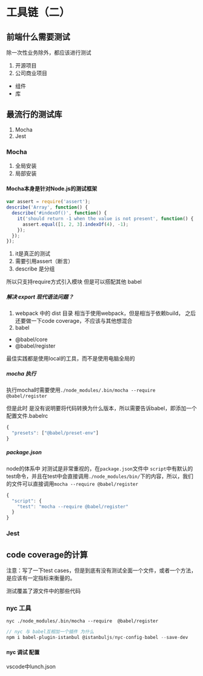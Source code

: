 # 工具链（二）

## 前端什么需要测试

除一次性业务除外，都应该进行测试

1. 开源项目
2. 公司商业项目
- 组件
- 库

## 最流行的测试库

1. Mocha
2. Jest

### Mocha

1. 全局安装
2. 局部安装

#### Mocha本身是针对Node.js的测试框架

```javascript
var assert = require('assert');
describe('Array', function() {
  describe('#indexOf()', function() {
    it('should return -1 when the value is not present', function() {
      assert.equal([1, 2, 3].indexOf(4), -1);
    });
  });
});
```

1. it是真正的测试
2. 需要引用assert（断言）
3. describe 是分组

所以只支持require方式引入模块
但是可以搭配其他 babel

##### 解决 export 现代语法问题？

1. webpack 中的 dist 目录 
相当于使用webpack，但是相当于依赖build， 之后还要做一下code coverage，不应该与其他想混合
2. babel
- @babel/core
- @babel/register

最佳实践都是使用local的工具，而不是使用电脑全局的

##### mocha 执行

执行mocha时需要使用`./node_modules/.bin/mocha --require  @babel/register`

但是此时 是没有说明要将代码转换为什么版本，所以需要告诉babel，即添加一个配置文件.babelrc

```javascript
{
  "presets": ["@babel/preset-env"]
}
```

##### package.json

node的体系中 对测试是非常重视的，在`package.json`文件中 `script`中有默认的test命令，并且在test中会直接调用`./node_modules/bin/`下的内容，所以，我们的文件可以直接调用`mocha --require @babel/register`

```javascript
{
  "script": {
    "test": "mocha --require @babel/register"
  }
}
```

### Jest


## code coverage的计算

注意：写了一下test cases，但是到底有没有测试全面一个文件，或者一个方法，是应该有一定指标来衡量的。

测试覆盖了源文件中的那些代码

### nyc 工具

`nyc ./node_modules/.bin/mocha --require  @babel/register`

```javascript
// nyc 与 babel互相加一个插件 为什么
npm i babel-plugin-istanbul @istanbuljs/nyc-config-babel --save-dev
```

#### nyc 调试 配置

vscode中lunch.json